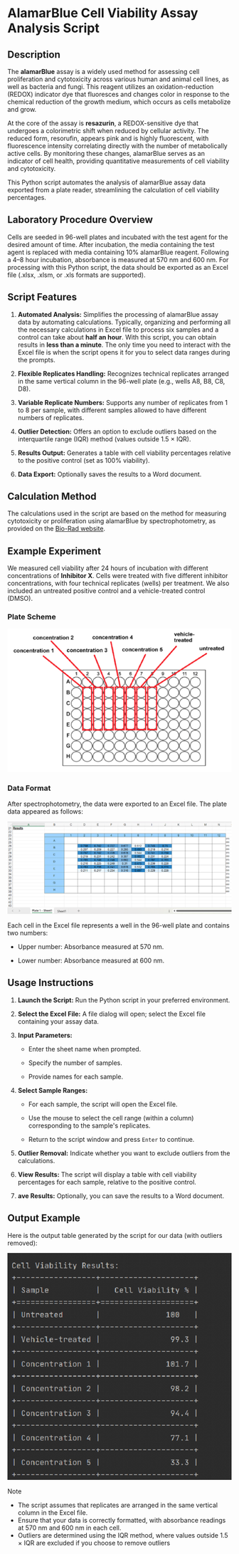 # AlamarBlue Cell Viability Assay Analysis Script

## Description

The **alamarBlue** assay is a widely used method for assessing cell proliferation and cytotoxicity across various human and animal cell lines, as well as bacteria and fungi. This reagent utilizes an oxidation-reduction (REDOX) indicator dye that fluoresces and changes color in response to the chemical reduction of the growth medium, which occurs as cells metabolize and grow.

At the core of the assay is **resazurin**, a REDOX-sensitive dye that undergoes a colorimetric shift when reduced by cellular activity. The reduced form, resorufin, appears pink and is highly fluorescent, with fluorescence intensity correlating directly with the number of metabolically active cells. By monitoring these changes, alamarBlue serves as an indicator of cell health, providing quantitative measurements of cell viability and cytotoxicity.

This Python script automates the analysis of alamarBlue assay data exported from a plate reader, streamlining the calculation of cell viability percentages.

## Laboratory Procedure Overview

Cells are seeded in 96-well plates and incubated with the test agent for the desired amount of time. After incubation, the media containing the test agent is replaced with media containing 10% alamarBlue reagent. Following a 4–8 hour incubation, absorbance is measured at 570 nm and 600 nm. For processing with this Python script, the data should be exported as an Excel file (.xlsx, .xlsm, or .xls formats are supported).

## Script Features

1. **Automated Analysis:** Simplifies the processing of alamarBlue assay data by automating calculations. Typically, organizing and performing all the necessary calculations in Excel file to process six samples and a control can take about **half an hour**. With this script, you can obtain results in **less than a minute**. The only time you need to interact with the Excel file is when the script opens it for you to select data ranges during the prompts.

2. **Flexible Replicates Handling:** Recognizes technical replicates arranged in the same vertical column in the 96-well plate (e.g., wells A8, B8, C8, D8).

3. **Variable Replicate Numbers:** Supports any number of replicates from 1 to 8 per sample, with different samples allowed to have different numbers of replicates.

4. **Outlier Detection:** Offers an option to exclude outliers based on the interquartile range (IQR) method (values outside 1.5 × IQR).

5. **Results Output:** Generates a table with cell viability percentages relative to the positive control (set as 100% viability).

6. **Data Export:** Optionally saves the results to a Word document.

## Calculation Method

The calculations used in the script are based on the method for measuring cytotoxicity or proliferation using alamarBlue by spectrophotometry, as provided on the [Bio-Rad website](https://www.bio-rad-antibodies.com/measuring-cytotoxicity-proliferation-spectrophotometry-fluorescence-alamarblue.html).

## Example Experiment

We measured cell viability after 24 hours of incubation with different concentrations of **Inhibitor X**. Cells were treated with five different inhibitor concentrations, with four technical replicates (wells) per treatment. We also included an untreated positive control and a vehicle-treated control (DMSO).

### Plate Scheme

![Plate Scheme](./assets/Plate-scheme.png)

### Data Format

After spectrophotometry, the data were exported to an Excel file. The plate data appeared as follows:

![Data Format](./assets/Data-format.png)

Each cell in the Excel file represents a well in the 96-well plate and contains two numbers:

- Upper number: Absorbance measured at 570 nm.

- Lower number: Absorbance measured at 600 nm.

## Usage Instructions

1. **Launch the Script:** Run the Python script in your preferred environment.

2. **Select the Excel File:** A file dialog will open; select the Excel file containing your assay data.

3. **Input Parameters:**

   - Enter the sheet name when prompted.

   - Specify the number of samples.

   - Provide names for each sample.

4. **Select Sample Ranges:**

   - For each sample, the script will open the Excel file.

   - Use the mouse to select the cell range (within a column) corresponding to the sample's replicates.

   - Return to the script window and press `Enter` to continue.

5. **Outlier Removal:** Indicate whether you want to exclude outliers from the calculations.

6. **View Results:** The script will display a table with cell viability percentages for each sample, relative to the positive control.

7. **ave Results:** Optionally, you can save the results to a Word document.

## Output Example

Here is the output table generated by the script for our data (with outliers removed):

![Output Example](./assets/Output-example.png)

> [!NOTE]
>
> - The script assumes that replicates are arranged in the same vertical column in the Excel file.
> - Ensure that your data is correctly formatted, with absorbance readings at 570 nm and 600 nm in each cell.
> - Outliers are determined using the IQR method, where values outside 1.5 × IQR are excluded if you choose to remove outliers
